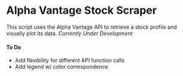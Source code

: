 # Alpha Vantage Stock Scraper
This script uses the Alpha Vantage API to retrieve a stock profile and visually plot its data. 
*Currently Under Development*

#### To Do
* Add flexibility for different API function calls
* Add legend w/ color correspondence
